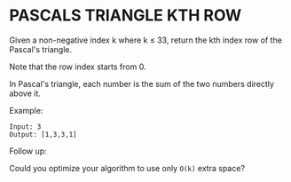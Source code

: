 # PASCALS TRIANGLE KTH ROW

Given a non-negative index k where k ≤ 33, return the kth index row of the Pascal's triangle.

Note that the row index starts from 0.

In Pascal's triangle, each number is the sum of the two numbers directly above it.

Example:

```
Input: 3
Output: [1,3,3,1]
```

Follow up:

Could you optimize your algorithm to use only `O(k)` extra space?
